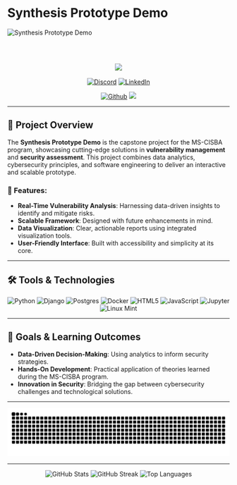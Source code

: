 # Synthesis Prototype Demo

![Synthesis Prototype Demo](assets/header.gif)

<br>
<br>

<p align="center">
    <img src="https://readme-typing-svg.herokuapp.com?font=Fira+Code&color=00A1E4&width=450&height=30&lines=👋+Welcome+to+My+Capstone+Project!;MS-CISBA+Graduate;Exploring+Vulnerability+Scans;Innovation+Meets+Cybersecurity;Securing+Tomorrow+Today!&center=true">
</p>
    
<div align="center">
  <!-- Links -->
  <a href="https://discord.gg/EuZWYaKnxm"><img src="https://img.shields.io/badge/Discord-%237289DA.svg?style=for-the-badge&logo=discord&logoColor=white" alt="Discord"></a>
  <a href="https://www.linkedin.com/in/cesar-ortega-9091891b1/"><img src="https://img.shields.io/badge/LinkedIn-%230077B5.svg?style=for-the-badge&logo=linkedin&logoColor=white" alt="LinkedIn"></a>

[![Github](https://img.shields.io/github/followers/Byte-Repository?color=2)](https://github.com/Byte-Repository) [![](https://visitcount.itsvg.in/api?id=Byte-Repository&icon=0&color=2)](https://visitcount.itsvg.in)
</div>

---

## 🚀 Project Overview

The **Synthesis Prototype Demo** is the capstone project for the MS-CISBA program, showcasing cutting-edge solutions in **vulnerability management** and **security assessment**. This project combines data analytics, cybersecurity principles, and software engineering to deliver an interactive and scalable prototype.

### 🌟 Features:

- **Real-Time Vulnerability Analysis**: Harnessing data-driven insights to identify and mitigate risks.
- **Scalable Framework**: Designed with future enhancements in mind.
- **Data Visualization**: Clear, actionable reports using integrated visualization tools.
- **User-Friendly Interface**: Built with accessibility and simplicity at its core.

---

## 🛠️ Tools & Technologies

<div align="center">

![Python](https://img.shields.io/badge/python-3670A0?style=for-the-badge&logo=python&logoColor=ffdd54)
![Django](https://img.shields.io/badge/django-%23092E20.svg?style=for-the-badge&logo=django&logoColor=white)
![Postgres](https://img.shields.io/badge/postgres-%23316192.svg?style=for-the-badge&logo=postgresql&logoColor=white)
![Docker](https://img.shields.io/badge/docker-%230db7ed.svg?style=for-the-badge&logo=docker&logoColor=white)
![HTML5](https://img.shields.io/badge/html5-%23E34F26.svg?style=for-the-badge&logo=html5&logoColor=white)
![JavaScript](https://img.shields.io/badge/javascript-%23323330.svg?style=for-the-badge&logo=javascript&logoColor=%23F7DF1E)
![Jupyter](https://img.shields.io/badge/jupyter-%23FA0F00.svg?style=for-the-badge&logo=jupyter&logoColor=white)
![Linux Mint](https://img.shields.io/badge/Linux%20Mint-87CF3E?style=for-the-badge&logo=Linux%20Mint&logoColor=white)

</div>

---

## 🧠 Goals & Learning Outcomes

- **Data-Driven Decision-Making**: Using analytics to inform security strategies.
- **Hands-On Development**: Practical application of theories learned during the MS-CISBA program.
- **Innovation in Security**: Bridging the gap between cybersecurity challenges and technological solutions.

---

<div align="center">
    <picture>
      <source media="(prefers-color-scheme: dark)" srcset="https://raw.githubusercontent.com/Ronlin1/Ronlin1/output/github-contribution-grid-snake-dark.svg">
      <source media="(prefers-color-scheme: light)" srcset="https://raw.githubusercontent.com/Ronlin1/Ronlin1/output/github-contribution-grid-snake.svg">
      <img alt="github contribution grid snake animation" src="https://raw.githubusercontent.com/Ronlin1/Ronlin1/output/github-contribution-grid-snake.svg">
    </picture>
</div>   

---

<div align="center">

  <img src="https://github-readme-stats.vercel.app/api?username=Byte-Repository&theme=gruvbox&hide_border=false&include_all_commits=false&count_private=false&card_width=325&height=200" alt="GitHub Stats" />
  <img src="https://github-readme-streak-stats.herokuapp.com/?user=Byte-Repository&theme=gruvbox&hide_border=false&card_width=400&height=200" alt="GitHub Streak" />
  <img src="https://github-readme-stats.vercel.app/api/top-langs/?username=Byte-Repository&theme=gruvbox&hide_border=false&include_all_commits=false&count_private=false&layout=compact&card_width=325&height=200" alt="Top Languages" />
  
</div>